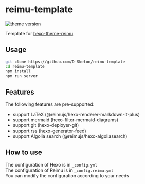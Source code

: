 # reimu-template

<img alt="theme version" src="https://img.shields.io/badge/dynamic/json?url=https%3A%2F%2Fraw.githubusercontent.com%2FD-Sketon%2Freimu-template%2Frefs%2Fheads%2Fmain%2Fpackage.json&query=%24.dependencies.hexo-theme-reimu&label=theme version">


Template for [hexo-theme-reimu](https://github.com/D-Sketon/hexo-theme-reimu)

## Usage

```bash
git clone https://github.com/D-Sketon/reimu-template
cd reimu-template
npm install
npm run server
```

## Features

The following features are pre-supported:

- support LaTeX (@reimujs/hexo-renderer-markdown-it-plus)
- support mermaid (hexo-filter-mermaid-diagrams)
- support git (hexo-deployer-git)
- support rss (hexo-generator-feed)
- support Algolia search (@reimujs/hexo-algoliasearch)

## How to use

The configuration of Hexo is in `_config.yml`  
The configuration of Reimu is in `_config.reimu.yml`  
You can modify the configuration according to your needs
